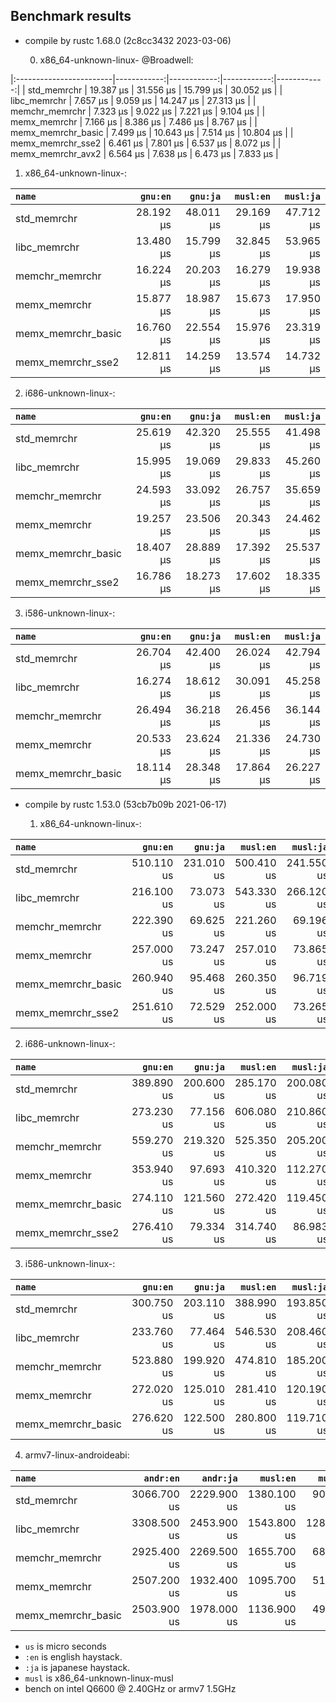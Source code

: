 ## Benchmark results

- compile by rustc 1.68.0 (2c8cc3432 2023-03-06)

  0. x86_64-unknown-linux- @Broadwell:

|:------------------------|------------:|------------:|------------:|------------:|
| std_memrchr             |   19.387 µs |   31.556 µs |   15.799 µs |   30.052 µs |
| libc_memrchr            |    7.657 µs |    9.059 µs |   14.247 µs |   27.313 µs |
| memchr_memrchr          |    7.323 µs |    9.022 µs |    7.221 µs |    9.104 µs |
| memx_memrchr            |    7.166 µs |    8.386 µs |    7.486 µs |    8.767 µs |
| memx_memrchr_basic      |    7.499 µs |   10.643 µs |    7.514 µs |   10.804 µs |
| memx_memrchr_sse2       |    6.461 µs |    7.801 µs |    6.537 µs |    8.072 µs |
| memx_memrchr_avx2       |    6.564 µs |    7.638 µs |    6.473 µs |    7.833 µs |

  1. x86_64-unknown-linux-:

|         `name`          |  `gnu:en`   |  `gnu:ja`   |  `musl:en`  |  `musl:ja`  |
|:------------------------|------------:|------------:|------------:|------------:|
| std_memrchr             |   28.192 µs |   48.011 µs |   29.169 µs |   47.712 µs |
| libc_memrchr            |   13.480 µs |   15.799 µs |   32.845 µs |   53.965 µs |
| memchr_memrchr          |   16.224 µs |   20.203 µs |   16.279 µs |   19.938 µs |
| memx_memrchr            |   15.877 µs |   18.987 µs |   15.673 µs |   17.950 µs |
| memx_memrchr_basic      |   16.760 µs |   22.554 µs |   15.976 µs |   23.319 µs |
| memx_memrchr_sse2       |   12.811 µs |   14.259 µs |   13.574 µs |   14.732 µs |

  2. i686-unknown-linux-:

|         `name`          |  `gnu:en`   |  `gnu:ja`   |  `musl:en`  |  `musl:ja`  |
|:------------------------|------------:|------------:|------------:|------------:|
| std_memrchr             |   25.619 µs |   42.320 µs |   25.555 µs |   41.498 µs |
| libc_memrchr            |   15.995 µs |   19.069 µs |   29.833 µs |   45.260 µs |
| memchr_memrchr          |   24.593 µs |   33.092 µs |   26.757 µs |   35.659 µs |
| memx_memrchr            |   19.257 µs |   23.506 µs |   20.343 µs |   24.462 µs |
| memx_memrchr_basic      |   18.407 µs |   28.889 µs |   17.392 µs |   25.537 µs |
| memx_memrchr_sse2       |   16.786 µs |   18.273 µs |   17.602 µs |   18.335 µs |

  3. i586-unknown-linux-:

|         `name`          |  `gnu:en`   |  `gnu:ja`   |  `musl:en`  |  `musl:ja`  |
|:------------------------|------------:|------------:|------------:|------------:|
| std_memrchr             |   26.704 µs |   42.400 µs |   26.024 µs |   42.794 µs |
| libc_memrchr            |   16.274 µs |   18.612 µs |   30.091 µs |   45.258 µs |
| memchr_memrchr          |   26.494 µs |   36.218 µs |   26.456 µs |   36.144 µs |
| memx_memrchr            |   20.533 µs |   23.624 µs |   21.336 µs |   24.730 µs |
| memx_memrchr_basic      |   18.114 µs |   28.348 µs |   17.864 µs |   26.227 µs |


- compile by rustc 1.53.0 (53cb7b09b 2021-06-17)

  1. x86_64-unknown-linux-:

|         `name`          |  `gnu:en`   |  `gnu:ja`   |  `musl:en`  |  `musl:ja`  |
|:------------------------|------------:|------------:|------------:|------------:|
| std_memrchr             |  510.110 us |  231.010 us |  500.410 us |  241.550 us |
| libc_memrchr            |  216.100 us |   73.073 us |  543.330 us |  266.120 us |
| memchr_memrchr          |  222.390 us |   69.625 us |  221.260 us |   69.196 us |
| memx_memrchr            |  257.000 us |   73.247 us |  257.010 us |   73.865 us |
| memx_memrchr_basic      |  260.940 us |   95.468 us |  260.350 us |   96.719 us |
| memx_memrchr_sse2       |  251.610 us |   72.529 us |  252.000 us |   73.265 us |

  2. i686-unknown-linux-:

|         `name`          |  `gnu:en`   |  `gnu:ja`   |  `musl:en`  |  `musl:ja`  |
|:------------------------|------------:|------------:|------------:|------------:|
| std_memrchr             |  389.890 us |  200.600 us |  285.170 us |  200.080 us |
| libc_memrchr            |  273.230 us |   77.156 us |  606.080 us |  210.860 us |
| memchr_memrchr          |  559.270 us |  219.320 us |  525.350 us |  205.200 us |
| memx_memrchr            |  353.940 us |   97.693 us |  410.320 us |  112.270 us |
| memx_memrchr_basic      |  274.110 us |  121.560 us |  272.420 us |  119.450 us |
| memx_memrchr_sse2       |  276.410 us |   79.334 us |  314.740 us |   86.983 us |

  3. i586-unknown-linux-:

|         `name`          |  `gnu:en`   |  `gnu:ja`   |  `musl:en`  |  `musl:ja`  |
|:------------------------|------------:|------------:|------------:|------------:|
| std_memrchr             |  300.750 us |  203.110 us |  388.990 us |  193.850 us |
| libc_memrchr            |  233.760 us |   77.464 us |  546.530 us |  208.460 us |
| memchr_memrchr          |  523.880 us |  199.920 us |  474.810 us |  185.200 us |
| memx_memrchr            |  272.020 us |  125.010 us |  281.410 us |  120.190 us |
| memx_memrchr_basic      |  276.620 us |  122.500 us |  280.800 us |  119.710 us |

  4. armv7-linux-androideabi:

|         `name`          |  `andr:en`  |  `andr:ja`  |  `musl:en`  |  `musl:ja`  |
|:------------------------|------------:|------------:|------------:|------------:|
| std_memrchr             | 3066.700 us | 2229.900 us | 1380.100 us |  905.320 us |
| libc_memrchr            | 3308.500 us | 2453.900 us | 1543.800 us | 1285.000 us |
| memchr_memrchr          | 2925.400 us | 2269.500 us | 1655.700 us |  687.610 us |
| memx_memrchr            | 2507.200 us | 1932.400 us | 1095.700 us |  516.470 us |
| memx_memrchr_basic      | 2503.900 us | 1978.000 us | 1136.900 us |  496.970 us |

- `us` is micro seconds
- `:en` is english haystack.
- `:ja` is japanese haystack.
- `musl` is x86_64-unknown-linux-musl
- bench on intel Q6600 @ 2.40GHz or armv7 1.5GHz
